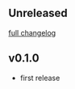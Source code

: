 ## Unreleased
[full changelog](http://github.com/sue445/cure_line/compare/v0.1.0...master)

## v0.1.0
* first release
